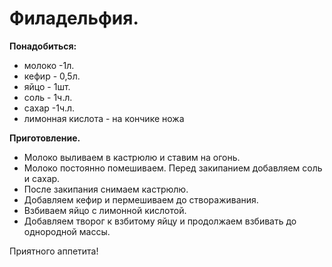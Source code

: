 # Филадельфия.
**Понадобиться:**

- молоко -1л.
- кефир - 0,5л.
- яйцо - 1шт.
- соль - 1ч.л.
- сахар -1ч.л.
- лимонная кислота - на кончике ножа

**Приготовление.**

- Молоко выливаем в кастрюлю и ставим на огонь.
- Молоко постоянно помешиваем. Перед закипанием добавляем соль и сахар.
- После закипания снимаем кастрюлю.
- Добавляем кефир и пермешиваем до створаживания.
- Взбиваем яйцо с лимонной кислотой.
- Добавляем творог к взбитому яйцу и продолжаем взбивать до однородной массы.

Приятного аппетита!

